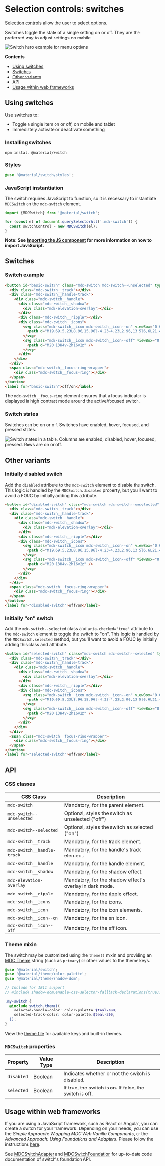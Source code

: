 <!--docs:
title: "Switches"
layout: detail
section: components
iconId: switch
path: /catalog/input-controls/switches/
-->

# Selection controls: switches

[Selection controls](https://material.io/components/selection-controls#usage)
allow the user to select options.

Switches toggle the state of a single setting on or off. They are the preferred
way to adjust settings on mobile.

![Switch hero example for menu options](images/switch-hero.png)

**Contents**

*   [Using switches](#using-switches)
*   [Switches](#switches)
*   [Other variants](#other-variants)
*   [API](#api)
*   [Usage within web frameworks](#usage-within-web-frameworks)

## Using switches

Use switches to:

*   Toggle a single item on or off, on mobile and tablet
*   Immediately activate or deactivate something

### Installing switches

```
npm install @material/switch
```

### Styles

```scss
@use '@material/switch/styles';
```

### JavaScript instantiation

The switch requires JavaScript to function, so it is necessary to instantiate
`MDCSwitch` on the `mdc-switch` element.

```js
import {MDCSwitch} from '@material/switch';

for (const el of document.querySelectorAll('.mdc-switch')) {
  const switchControl = new MDCSwitch(el);
}
```

**Note: See [Importing the JS component](../../docs/importing-js.md) for more
information on how to import JavaScript.**

## Switches

### Switch example

```html
<button id="basic-switch" class="mdc-switch mdc-switch--unselected" type="button" role="switch" aria-checked="false">
  <div class="mdc-switch__track"></div>
  <div class="mdc-switch__handle-track">
    <div class="mdc-switch__handle">
      <div class="mdc-switch__shadow">
        <div class="mdc-elevation-overlay"></div>
      </div>
      <div class="mdc-switch__ripple"></div>
      <div class="mdc-switch__icons">
        <svg class="mdc-switch__icon mdc-switch__icon--on" viewBox="0 0 24 24">
          <path d="M19.69,5.23L8.96,15.96l-4.23-4.23L2.96,13.5l6,6L21.46,7L19.69,5.23z" />
        </svg>
        <svg class="mdc-switch__icon mdc-switch__icon--off" viewBox="0 0 24 24">
          <path d="M20 13H4v-2h16v2z" />
        </svg>
      </div>
    </div>
  </div>
  <span class="mdc-switch__focus-ring-wrapper">
    <div class="mdc-switch__focus-ring"></div>
  </span>
</button>
<label for="basic-switch">off/on</label>
```

The `mdc-switch__focus-ring` element ensures that a focus indicator is displayed
in high contrast mode around the active/focused switch.

### Switch states

Switches can be on or off. Switches have enabled, hover, focused, and pressed
states.

![Switch states in a table. Columns are enabled, disabled, hover, focused,
pressed. Rows are on or off.](images/switch-states.png)

## Other variants

### Initially disabled switch

Add the `disabled` attribute to the `mdc-switch` element to disable the switch.
This logic is handled by the `MDCSwitch.disabled` property, but you'll want to
avoid a FOUC by initially adding this attribute.

```html
<button id="disabled-switch" class="mdc-switch mdc-switch--unselected" type="button" role="switch" aria-checked="false" disabled>
  <div class="mdc-switch__track"></div>
  <div class="mdc-switch__handle-track">
    <div class="mdc-switch__handle">
      <div class="mdc-switch__shadow">
        <div class="mdc-elevation-overlay"></div>
      </div>
      <div class="mdc-switch__ripple"></div>
      <div class="mdc-switch__icons">
        <svg class="mdc-switch__icon mdc-switch__icon--on" viewBox="0 0 24 24">
          <path d="M19.69,5.23L8.96,15.96l-4.23-4.23L2.96,13.5l6,6L21.46,7L19.69,5.23z" />
        </svg>
        <svg class="mdc-switch__icon mdc-switch__icon--off" viewBox="0 0 24 24">
          <path d="M20 13H4v-2h16v2z" />
        </svg>
      </div>
    </div>
  </div>
  <span class="mdc-switch__focus-ring-wrapper">
    <div class="mdc-switch__focus-ring"></div>
  </span>
</button>
<label for="disabled-switch">off/on</label>
```

### Initially "on" switch

Add the `mdc-switch--selected` class and `aria-checked="true"` attribute to the
`mdc-switch` element to toggle the switch to "on". This logic is handled by the
`MDCSwitch.selected` method, but you'll want to avoid a FOUC by initially adding
this class and attribute.

```html
<button id="selected-switch" class="mdc-switch mdc-switch--selected" type="button" role="switch" aria-checked="true">
  <div class="mdc-switch__track"></div>
  <div class="mdc-switch__handle-track">
    <div class="mdc-switch__handle">
      <div class="mdc-switch__shadow">
        <div class="mdc-elevation-overlay"></div>
      </div>
      <div class="mdc-switch__ripple"></div>
      <div class="mdc-switch__icons">
        <svg class="mdc-switch__icon mdc-switch__icon--on" viewBox="0 0 24 24">
          <path d="M19.69,5.23L8.96,15.96l-4.23-4.23L2.96,13.5l6,6L21.46,7L19.69,5.23z" />
        </svg>
        <svg class="mdc-switch__icon mdc-switch__icon--off" viewBox="0 0 24 24">
          <path d="M20 13H4v-2h16v2z" />
        </svg>
      </div>
    </div>
  </div>
  <span class="mdc-switch__focus-ring-wrapper">
    <div class="mdc-switch__focus-ring"></div>
  </span>
</button>
<label for="selected-switch">off/on</label>
```

## API

### CSS classes

| CSS Class                  | Description                                    |
| -------------------------- | ---------------------------------------------- |
| `mdc-switch`               | Mandatory, for the parent element.             |
| `mdc-switch--unselected`   | Optional, styles the switch as unselected ("off") |
| `mdc-switch--selected`     | Optional, styles the switch as selected ("on") |
| `mdc-switch__track`        | Mandatory, for the track element.              |
| `mdc-switch__handle-track` | Mandatory, for the handle's track element.     |
| `mdc-switch__handle`       | Mandatory, for the handle element.             |
| `mdc-switch__shadow`       | Mandatory, for the shadow effect.              |
| `mdc-elevation-overlay`    | Mandatory, for the shadow effect's overlay in dark mode. |
| `mdc-switch__ripple`       | Mandatory, for the ripple effect.              |
| `mdc-switch__icons`        | Mandatory, for the icons.                      |
| `mdc-switch__icon`         | Mandatory, for the icon elements.              |
| `mdc-switch__icon--on`     | Mandatory, for the on icon.                    |
| `mdc-switch__icon--off`    | Mandatory, for the off icon.                   |

### Theme mixin

The switch may be customized using the `theme()` mixin and providing an
[MDC Theme](../mdc-theme) string (such as `primary`) or other values to the
theme keys.

```scss
@use '@material/switch';
@use '@material/theme/color-palette';
@use '@material/theme/shadow-dom';

// Include for IE11 support
// @include shadow-dom.enable-css-selector-fallback-declarations(true);

.my-switch {
  @include switch.theme((
    selected-handle-color: color-palette.$teal-600,
    selected-track-color: color-palette.$teal-300,
  ));
}
```

View the [theme file](_switch-theme.scss) for available keys and built-in
themes.

### `MDCSwitch` properties

| Property   | Value Type | Description                                        |
| ---------- | ---------- | -------------------------------------------------- |
| `disabled` | Boolean    | Indicates whether or not the switch is disabled.   |
| `selected` | Boolean    | If true, the switch is on. If false, the switch is off. |

## Usage within web frameworks

If you are using a JavaScript framework, such as React or Angular, you can
create a switch for your framework. Depending on your needs, you can use the
_Simple Approach: Wrapping MDC Web Vanilla Components_, or the _Advanced
Approach: Using Foundations and Adapters_. Please follow the instructions
[here](../../docs/integrating-into-frameworks.md).

See [MDCSwitchAdapter](./adapter.ts) and [MDCSwitchFoundation](./foundation.ts)
for up-to-date code documentation of switch's foundation API.
